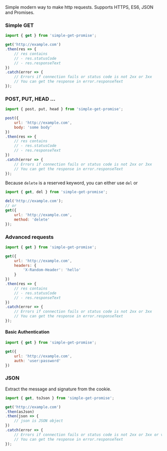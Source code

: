 Simple modern way to make http requests. Supports HTTPS, ES6, JSON and Promises.

### Simple GET

```js
import { get } from 'simple-get-promise';

get('http://example.com')
.then(res => {
	// res contains
	// - res.statusCode
	// - res.responseText
})
.catch(error => {
	// Errors if connection fails or status code is not 2xx or 3xx
	// You can get the response in error.responseText
});
```

### POST, PUT, HEAD ...

```js
import { post, put, head } from 'simple-get-promise';

post({
	url: 'http://example.com',
	body: 'some body'
})
.then(res => {
	// res contains
	// - res.statusCode
	// - res.responseText
})
.catch(error => {
	// Errors if connection fails or status code is not 2xx or 3xx
	// You can get the response in error.responseText
});
```

Because `delete` is a reserved keyword, you can either use `del` or

```js
import { get, del } from 'simple-get-promise';

del('http://example.com');
// or
get({
	url: 'http://example.com',
	method: 'delete'
});
```

### Advanced requests

```js
import { get } from 'simple-get-promise';

get({
	url: 'http://example.com',
	headers: {
		'X-Random-Header': 'hello'
	}
})
.then(res => {
	// res contains
	// - res.statusCode
	// - res.responseText
})
.catch(error => {
	// Errors if connection fails or status code is not 2xx or 3xx
	// You can get the response in error.responseText
});
```

#### Basic Authentication

```js
import { get } from 'simple-get-promise';

get({
	url: 'http://example.com',
	auth: 'user:password'
})
```

### JSON

Extract the message and signature from the cookie.

```js
import { get, toJson } from 'simple-get-promise';

get('http://example.com')
.then(asJson)
.then(json => {
	// json is JSON object
})
.catch(error => {
	// Errors if connection fails or status code is not 2xx or 3xx or valid JSON
	// You can get the response in error.responseText
});
```
